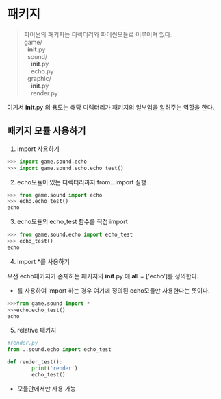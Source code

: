 # 패키지
> 파이썬의 패키지는 디렉터리와 파이썬모듈로 이루어져 있다.      
game/     
&nbsp;&nbsp;__init__.py     
&nbsp;&nbsp;sound/     
&nbsp;&nbsp;&nbsp;&nbsp;__init__.py     
&nbsp;&nbsp;&nbsp;&nbsp;echo.py     
&nbsp;&nbsp;graphic/     
&nbsp;&nbsp;&nbsp;&nbsp;__init__.py     
&nbsp;&nbsp;&nbsp;&nbsp;render.py     
     
     
여기서 __init__.py 의 용도는 해당 디렉터리가 패키지의 일부임을 알려주는 역할을 한다.          
			
			
## 패키지 모듈 사용하기
1. import 사용하기	   
```python
>>> import game.sound.echo
>>> import game.sound.echo.echo_test()
```  
     
2. echo모듈이 있는 디렉터리까지 from...import 실행     
```python
>>> from game.sound import echo
>>> echo.echo_test()
echo
```
    
3. echo모듈의 echo_test 함수를 직접 import     
```python
>>> from game.sound.echo import echo_test
>>> echo_test()
echo
```

4. import *를 사용하기    
     
우선 echo패키지가 존재하는 패키지의 __init__.py 에 __all__ = ['echo']를 정의한다.    
* 를 사용하여 import 하는 경우 여기에 정의된 echo모듈만 사용한다는 뜻이다.    
```python
>>>from game.sound import *
>>>echo.echo_test()
echo
```     
     
5. relative 패키지     
```python
#render.py
from ..sound.echo import echo_test

def render_test():
		print('render')
		echo_test()
```
* 모듈안에서만 사용 가능